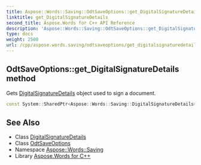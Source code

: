 ```yaml
---
title: Aspose::Words::Saving::OdtSaveOptions::get_DigitalSignatureDetails method
linktitle: get_DigitalSignatureDetails
second_title: Aspose.Words for C++ API Reference
description: 'Aspose::Words::Saving::OdtSaveOptions::get_DigitalSignatureDetails method. Gets DigitalSignatureDetails object used to sign a document in C++.'
type: docs
weight: 2500
url: /cpp/aspose.words.saving/odtsaveoptions/get_digitalsignaturedetails/
---
```

## OdtSaveOptions::get_DigitalSignatureDetails method


Gets [DigitalSignatureDetails](../../digitalsignaturedetails/) object used to sign a document.

```cpp
const System::SharedPtr<Aspose::Words::Saving::DigitalSignatureDetails> & Aspose::Words::Saving::OdtSaveOptions::get_DigitalSignatureDetails() const
```

## See Also

* Class [DigitalSignatureDetails](../../digitalsignaturedetails/)
* Class [OdtSaveOptions](../)
* Namespace [Aspose::Words::Saving](../../)
* Library [Aspose.Words for C++](../../../)
